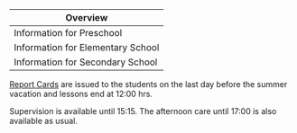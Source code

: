 | Overview |
| --- |
| Information for Preschool | no |
| Information for Elementary School | yes |
| Information for Secondary School | yes |

[Report Cards](/ISB-Eltern-wiki/en/Grades_and_Report_Cards "Grades and Report Cards") are issued to the students on the last day before the summer vacation and lessons end at 12:00 hrs.

Supervision is available until 15:15. The afternoon care until 17:00 is also available as usual.

